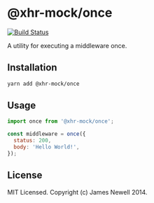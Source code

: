 # @xhr-mock/once

[![Build Status](https://travis-ci.org/jameslnewell/xhr-mock.svg?branch=master)](https://travis-ci.org/jameslnewell/xhr-mock)

A utility for executing a middleware once.

## Installation

```bash
yarn add @xhr-mock/once
```

## Usage

```js
import once from '@xhr-mock/once';

const middleware = once({
  status: 200,
  body: 'Hello World!',
});
```

## License

MIT Licensed. Copyright (c) James Newell 2014.
